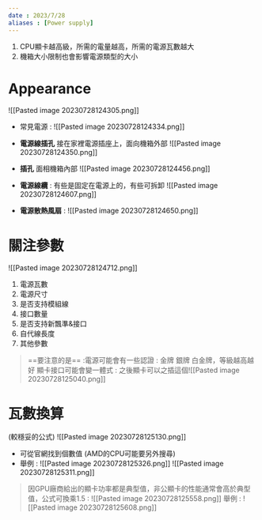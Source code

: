 ```yaml
---
date : 2023/7/28
aliases : [Power supply]
---
```


1. CPU顯卡越高級，所需的電量越高，所需的電源瓦數越大
2. 機箱大小限制也會影響電源類型的大小

# Appearance

![[Pasted image 20230728124305.png]]

* 常見電源 :
	![[Pasted image 20230728124334.png]]

* **電源線插孔**
	接在家裡電源插座上，面向機箱外部
	![[Pasted image 20230728124350.png]]

* **插孔**
	面相機箱內部
	![[Pasted image 20230728124456.png]]
	
* **電源線纜** :
	有些是固定在電源上的，有些可拆卸
	![[Pasted image 20230728124607.png]]

* **電源散熱風扇** :
	![[Pasted image 20230728124650.png]]

# 關注參數

![[Pasted image 20230728124712.png]]

1. 電源瓦數
2. 電源尺寸
3. 是否支持模組線
4. 接口數量
5. 是否支持新飄準&接口
6. 自代線長度
7. 其他參數
> ==要注意的是== :電源可能會有一些認證 : 金牌 銀牌 白金牌，等級越高越好
> 顯卡接口可能會變一體式 : 之後顯卡可以之插這個![[Pasted image 20230728125040.png]]

# 瓦數換算

(較穩妥的公式)
![[Pasted image 20230728125130.png]]

* 可從官網找到個數值 (AMD的CPU可能要另外搜尋)
* 舉例 : 
	![[Pasted image 20230728125326.png]]
	![[Pasted image 20230728125311.png]]

>因GPU廠商給出的顯卡功率都是典型值，非公顯卡的性能通常會高於典型值，公式可換乘1.5 : 
>![[Pasted image 20230728125558.png]]
>舉例 :
>![[Pasted image 20230728125608.png]]